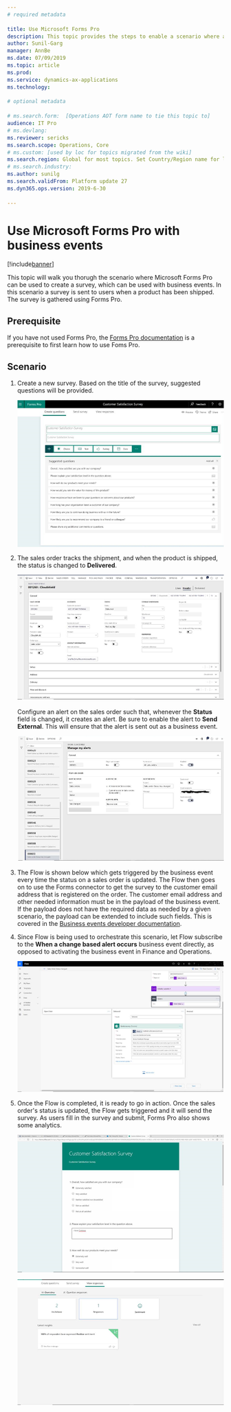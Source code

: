 ```yaml
---
# required metadata

title: Use Microsoft Forms Pro
description: This topic provides the steps to enable a scenario where a survey is sent to users when a product has been shipped. The survey is gathered using Microsoft Forms Pro.
author: Sunil-Garg
manager: AnnBe
ms.date: 07/09/2019
ms.topic: article
ms.prod: 
ms.service: dynamics-ax-applications
ms.technology: 

# optional metadata

# ms.search.form:  [Operations AOT form name to tie this topic to]
audience: IT Pro
# ms.devlang: 
ms.reviewer: sericks
ms.search.scope: Operations, Core
# ms.custom: [used by loc for topics migrated from the wiki]
ms.search.region: Global for most topics. Set Country/Region name for localizations
# ms.search.industry: 
ms.author: sunilg
ms.search.validFrom: Platform update 27
ms.dyn365.ops.version: 2019-6-30 

---
```


# Use Microsoft Forms Pro with business events

[!include[banner](../../includes/banner.md)]

This topic will walk you thorugh the scenario where Microsoft Forms Pro can be used to create a survey, which can be used with business events. In this scenario a survey is sent to users when a product has been shipped. The survey is gathered using Forms Pro.

## Prerequisite
If you have not used Forms Pro, the [Forms Pro documentation](https://docs.microsoft.com/en-us/forms-pro/) is a prerequisite to first learn how to use Foms Pro.

## Scenario
1. Create a new survey. Based on the title of the survey, suggested questions will be provided.

    ![Microsoft Forms Pro](../../media/Forms_Pro1.png)

2. The sales order tracks the shipment, and when the product is shipped, the status is changed to **Delivered**.

    ![Sales Order](../../media/SalesOrder1.png)

     Configure an alert on the sales order such that, whenever the **Status** field is changed, it creates an alert. Be sure to enable the alert to **Send External**. This will ensure that the alert is sent out as a business event.

     ![Alert](../../media/Alerts1.png)

3. The Flow is shown below which gets triggered by the business event every time the status on a sales order is updated. The Flow then goes on to use the Forms connector to get the survey to the customer email address that is registered on the order. The customer email address and other needed information must be in the payload of the business event. If the payload does not have the required data as needed by a given scenario, the payload can be extended to include such fields. This is covered in the [Business events developer documentation](../business-events/business-events-dev-doc.md).

4. Since Flow is being used to orchestrate this scenario, let Flow subscribe to the **When a change based alert occurs** business event directly, as opposed to activating the business event in Finance and Operations.

      ![Flow](../../media/Flow1.png)

5. Once the Flow is completed, it is ready to go in action. Once the sales order's status is updated, the Flow gets triggered and it will send the survey. As users fill in the survey and submit, Forms Pro also shows some analytics.

     ![Microsoft Forms Pro](../../media/Survey1.png)


      ![Microsoft Forms Pro](../../media/Forms_Pro2.png)












